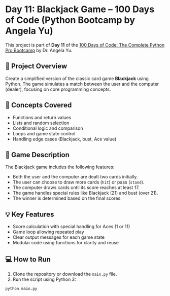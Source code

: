 # Day 11: Blackjack Game – 100 Days of Code (Python Bootcamp by Angela Yu)

This project is part of **Day 11** of the [100 Days of Code: The Complete Python Pro Bootcamp](https://www.udemy.com/course/100-days-of-code/) by Dr. Angela Yu.

## 🎯 Project Overview

Create a simplified version of the classic card game **Blackjack** using Python. The game simulates a match between the user and the computer (dealer), focusing on core programming concepts.

## 🧠 Concepts Covered

- Functions and return values
- Lists and random selection
- Conditional logic and comparison
- Loops and game state control
- Handling edge cases (Blackjack, bust, Ace value)

## 📝 Game Description

The Blackjack game includes the following features:

- Both the user and the computer are dealt two cards initially.
- The user can choose to draw more cards (`hit`) or pass (`stand`).
- The computer draws cards until its score reaches at least 17.
- The game handles special rules like Blackjack (21) and bust (over 21).
- The winner is determined based on the final scores.

## 💡 Key Features

- Score calculation with special handling for Aces (1 or 11)
- Game loop allowing repeated play
- Clear output messages for each game state
- Modular code using functions for clarity and reuse

## 💻 How to Run

1. Clone the repository or download the `main.py` file.
2. Run the script using Python 3:

```bash
python main.py
